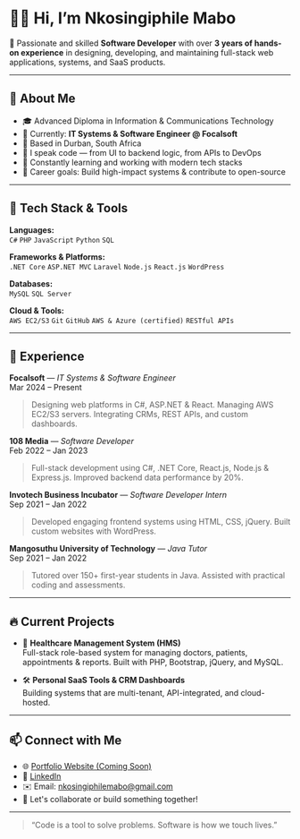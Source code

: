# 👋🏽 Hi, I’m Nkosingiphile Mabo

🚀 Passionate and skilled **Software Developer** with over **3 years of hands-on experience** in designing, developing, and maintaining full-stack web applications, systems, and SaaS products.

---

## 🧠 About Me

- 🎓 Advanced Diploma in Information & Communications Technology  
- 💼 Currently: **IT Systems & Software Engineer @ Focalsoft**  
- 📍 Based in Durban, South Africa  
- 💬 I speak code — from UI to backend logic, from APIs to DevOps  
- 🌱 Constantly learning and working with modern tech stacks  
- 🎯 Career goals: Build high-impact systems & contribute to open-source

---

## 🔧 Tech Stack & Tools

**Languages:**  
`C#` `PHP` `JavaScript` `Python` `SQL`

**Frameworks & Platforms:**  
`.NET Core` `ASP.NET MVC` `Laravel` `Node.js` `React.js` `WordPress`

**Databases:**  
`MySQL` `SQL Server`

**Cloud & Tools:**  
`AWS EC2/S3` `Git` `GitHub` `AWS & Azure (certified)` `RESTful APIs`

---

## 💼 Experience

**Focalsoft** — *IT Systems & Software Engineer*  
Mar 2024 – Present  
> Designing web platforms in C#, ASP.NET & React. Managing AWS EC2/S3 servers. Integrating CRMs, REST APIs, and custom dashboards.

**108 Media** — *Software Developer*  
Feb 2022 – Jan 2023  
> Full-stack development using C#, .NET Core, React.js, Node.js & Express.js. Improved backend data performance by 20%.

**Invotech Business Incubator** — *Software Developer Intern*  
Sep 2021 – Jan 2022  
> Developed engaging frontend systems using HTML, CSS, jQuery. Built custom websites with WordPress.

**Mangosuthu University of Technology** — *Java Tutor*  
Sep 2021 – Jan 2022  
> Tutored over 150+ first-year students in Java. Assisted with practical coding and assessments.

---

## 🔥 Current Projects

- 🏥 **Healthcare Management System (HMS)**  
  Full-stack role-based system for managing doctors, patients, appointments & reports. Built with PHP, Bootstrap, jQuery, and MySQL.

- 🛠️ **Personal SaaS Tools & CRM Dashboards**  
  Building systems that are multi-tenant, API-integrated, and cloud-hosted.

---

## 📫 Connect with Me

- 🌐 [Portfolio Website (Coming Soon)](https://nkosingiphile.dev)
- 💼 [LinkedIn](https://www.linkedin.com/in/nkosingiphile-mabo/)
- ✉️ Email: nkosingiphilemabo@gmail.com
- 🧠 Let's collaborate or build something together!

---

> “Code is a tool to solve problems. Software is how we touch lives.”
